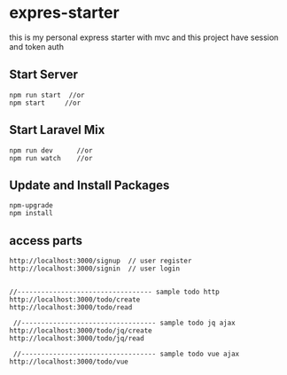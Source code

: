 # expres-starter

this is my personal express starter with mvc and 
this project have session and token auth



## Start Server

```
npm run start  //or
npm start     //or
```



## Start Laravel Mix

```
npm run dev      //or
npm run watch    //or

```



## Update and Install Packages

```
npm-upgrade
npm install
```



## access parts

```
http://localhost:3000/signup  // user register
http://localhost:3000/signin  // user login


//---------------------------------- sample todo http
http://localhost:3000/todo/create 
http://localhost:3000/todo/read

 //---------------------------------- sample todo jq ajax
http://localhost:3000/todo/jq/create
http://localhost:3000/todo/jq/read

 //---------------------------------- sample todo vue ajax
http://localhost:3000/todo/vue
```

